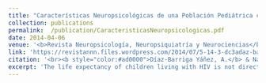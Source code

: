 ```yaml
---
title: "Características Neuropsicológicas de una Población Pediátrica con VIH "
collection: publications
permalink:  /publication/CaracteristicasNeuropsicologicas.pdf
date: 2014-04-06
venue: '<b>Revista Neuropsicología, Neuropsiquiatría y Neurociencias</b>'
link: 'https://revistannn.files.wordpress.com/2014/07/5-14-3-dc3adaz-barriga-navarro_neuropsicologc3ada-del-vih-pedic3a1trico.pdf'
citation: '<br><b style="color:#ad0000">Díaz-Barriga Yáñez, A.</b> & Navarro Calvillo, M. (2014). &quot;Características Neuropsicológicas de una Población Pediátrica con VIH.&quot; <b><i>Revista Neuropsicología, Neuropsiquiatría y Neurociencias</i></b>, 14(3), 1-17.https://revistannn.files.wordpress.com/2014/07/5-14-3-dc3adaz-barriga-navarro_neuropsicologc3ada-del-vih-pedic3a1trico.pdf '
excerpt: 'The life expectancy of children living with HIV is not directly related to their quality of life. This population, in addition to being vulnerable because of their medical condition, is also vulnerable because of their socio-economic background. Academic achievement, being one of the protective factors against such inequalities, is one of the areas that should be addressed in clinical work with children and adolescents living with HIV.  Thus, one of the first steps to be carried out is to find out what are the cognitive characteristics of this population in order to identify the areas that need to be developed.'
---
```

